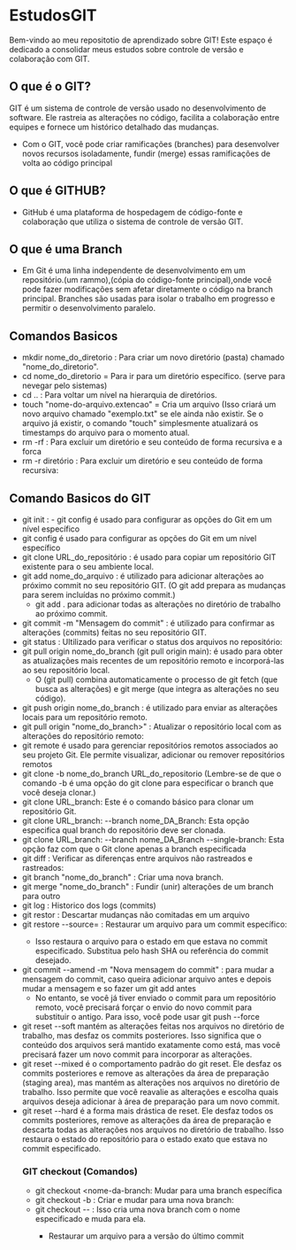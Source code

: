 # EstudosGIT
Bem-vindo ao meu repositotio de aprendizado sobre GIT! Este espaço é dedicado a consolidar meus estudos sobre controle de versão e colaboração com GIT.

## O que é o GIT?
  GIT é um sistema de controle de versão usado no desenvolvimento de software. Ele rastreia as alterações no código, facilita a colaboração entre equipes e fornece um histórico detalhado das mudanças.
   - Com o GIT, você pode criar ramificações (branches) para desenvolver novos recursos isoladamente, fundir (merge) essas ramificações de volta ao código principal

## O que é GITHUB?
  - GitHub é uma plataforma de hospedagem de código-fonte e colaboração que utiliza o sistema de controle de versão GIT.
    
## O que é uma Branch 
  - Em Git é uma linha independente de desenvolvimento em um repositório.(um rammo),(cópia do código-fonte principal),onde você pode fazer modificações sem afetar diretamente o código na branch principal. Branches são usadas para isolar o trabalho em progresso e permitir o desenvolvimento paralelo.
 
## Comandos Basicos 

  - mkdir nome_do_diretorio : Para criar um novo diretório (pasta) chamado "nome_do_diretorio".
  - cd nome_do_diretorio  = Para ir para um diretório específico. (serve para nevegar pelo sistemas)
  - cd .. : Para voltar um nível na hierarquia de diretórios.
  - touch "nome-do-arquivo.extencao" = Cria um arquivo (Isso criará um novo arquivo chamado "exemplo.txt" se ele ainda não existir. Se o arquivo já existir, o comando "touch" simplesmente atualizará os timestamps do arquivo para o momento atual.
  - rm -rf : Para excluir um diretório e seu conteúdo de forma recursiva e a forca
  - rm -r diretório : Para excluir um diretório e seu conteúdo de forma recursiva:

## Comando Basicos do GIT

  - git init : - git config é usado para configurar as opções do Git em um nível específico
  - git config é usado para configurar as opções do Git em um nível específico
  - git clone URL_do_repositório : é usado para copiar um repositório GIT existente para o seu ambiente local.
  - git add nome_do_arquivo : é utilizado para adicionar alterações ao próximo commit no seu repositório GIT. (O git add prepara as mudanças para serem incluídas no próximo commit.)
    - git add . para adicionar todas as alterações no diretório de trabalho ao próximo commit.
  - git commit -m "Mensagem do commit" : é utilizado para confirmar as alterações (commits) feitas no seu repositório GIT.
  - git status : Ultilizado para verificar o status dos arquivos no repositório:
  - git pull origin nome_do_branch (git pull origin main): é usado para obter as atualizações mais recentes de um repositório remoto e incorporá-las ao seu repositório local.
    - O (git pull) combina automaticamente o processo de git fetch (que busca as alterações) e git merge (que integra as alterações no seu código).
  - git push origin nome_do_branch : é utilizado para enviar as alterações locais para um repositório remoto.
  - git pull origin "nome_do_branch>" : Atualizar o repositório local com as alterações do repositório remoto:
  - git remote é usado para gerenciar repositórios remotos associados ao seu projeto Git. Ele permite visualizar, adicionar ou remover repositórios remotos
  - git clone -b nome_do_branch URL_do_repositorio (Lembre-se de que o comando -b é uma opção do git clone para especificar o branch que você deseja clonar.)
  - git clone URL_branch: Este é o comando básico para clonar um repositório Git.
  - git clone URL_branch: --branch nome_DA_Branch: Esta opção especifica qual branch do repositório deve ser clonada.
  - git clone URL_branch: --branch nome_DA_Branch --single-branch: Esta opção faz com que o Git clone apenas a branch especificada
  - git diff : Verificar as diferenças entre arquivos não rastreados e rastreados:
  - git branch "nome_do_branch" : Criar uma nova branch.
  - git merge "nome_do_branch" : Fundir (unir) alterações de um branch para outro
  - git log : Historico dos logs (commits)
  - git restor : Descartar mudanças não comitadas em um arquivo
  - git restore --source=<commit> <arquivo> : Restaurar um arquivo para um commit específico:
    - Isso restaura o arquivo para o estado em que estava no commit especificado. Substitua <commit> pelo hash SHA ou referência do commit desejado.
  - git commit --amend -m "Nova mensagem do commit" : para mudar a mensagem do commit, caso queira adicionar arquivo antes e depois mudar a mensagem e so fazer um git add antes
    - No entanto, se você já tiver enviado o commit para um repositório remoto, você precisará forçar o envio do novo commit para substituir o antigo. Para isso, você pode usar git push --force
  - git reset --soft <commit> mantém as alterações feitas nos arquivos no diretório de trabalho, mas desfaz os commits posteriores. Isso significa que o conteúdo dos arquivos será mantido exatamente como está, mas você precisará fazer um novo commit para incorporar as alterações.
  - git reset --mixed <commit> é o comportamento padrão do git reset. Ele desfaz os commits posteriores e remove as alterações da área de preparação (staging area), mas mantém as alterações nos arquivos no diretório de trabalho. Isso permite que você reavalie as alterações e escolha quais arquivos deseja adicionar à área de preparação para um novo commit.
  - git reset --hard <commit> é a forma mais drástica de reset. Ele desfaz todos os commits posteriores, remove as alterações da área de preparação e descarta todas as alterações nos arquivos no diretório de trabalho. Isso restaura o estado do repositório para o estado exato que estava no commit especificado.
    ### GIT checkout (Comandos)
    - git checkout <nome-da-branch: Mudar para uma branch específica
    - git checkout -b <nome-da-nova-branch>: Criar e mudar para uma nova branch:
    - git checkout -- <nome-do-arquivo>: Isso cria uma nova branch com o nome especificado e muda para ela. 
        - Restaurar um arquivo para a versão do último commit
  


